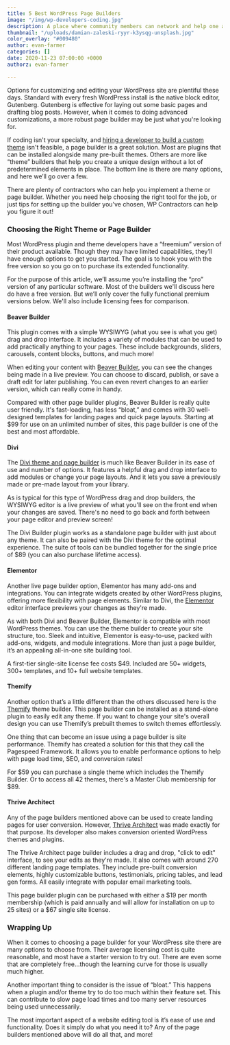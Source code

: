 ```yaml
---
title: 5 Best WordPress Page Builders
image: "/img/wp-developers-coding.jpg"
description: A place where community members can network and help one another
thumbnail: "/uploads/damian-zaleski-ryyr-k3ysqg-unsplash.jpg"
color_overlay: "#009480"
author: evan-farmer
categories: []
date: 2020-11-23 07:00:00 +0000
authorz: evan-farmer

---
```

Options for customizing and editing your WordPress site are plentiful these days. Standard with every fresh WordPress install is the native block editor, Gutenberg. Gutenberg is effective for laying out some basic pages and drafting blog posts. However, when it comes to doing advanced customizations, a more robust page builder may be just what you're looking for.

If coding isn't your specialty, and [hiring a developer to build a custom theme](https://esteemed.io/) isn't feasible, a page builder is a great solution. Most are plugins that can be installed alongside many pre-built themes. Others are more like “theme” builders that help you create a unique design without a lot of predetermined elements in place. The bottom line is there are many options, and here we’ll go over a few.

There are plenty of contractors who can help you implement a theme or page builder. Whether you need help choosing the right tool for the job, or just tips for setting up the builder you've chosen, WP Contractors can help you figure it out!

### Choosing the Right Theme or Page Builder

Most WordPress plugin and theme developers have a “freemium” version of their product available. Though they may have limited capabilities, they’ll have enough options to get you started. The goal is to hook you with the free version so you go on to purchase its extended functionality.

For the purpose of this article, we’ll assume you’re installing the “pro” version of any particular software. Most of the builders we'll discuss here do have a free version. But we’ll only cover the fully functional premium versions below. We'll also include licensing fees for comparison.

#### Beaver Builder

This plugin comes with a simple WYSIWYG (what you see is what you get) drag and drop interface. It includes a variety of modules that can be used to add practically anything to your pages. These include backgrounds, sliders, carousels, content blocks, buttons, and much more!

When editing your content with [Beaver Builder](https://www.wpbeaverbuilder.com/), you can see the changes being made in a live preview. You can choose to discard, publish, or save a draft edit for later publishing. You can even revert changes to an earlier version, which can really come in handy.

Compared with other page builder plugins, Beaver Builder is really quite user friendly. It's fast-loading, has less “bloat,” and comes with 30 well-designed templates for landing pages and quick page layouts. Starting at $99 for use on an unlimited number of sites, this page builder is one of the best and most affordable.

#### Divi

The [Divi theme and page builder](https://www.elegantthemes.com/gallery/divi/) is much like Beaver Builder in its ease of use and number of options. It features a helpful drag and drop interface to add modules or change your page layouts. And it lets you save a previously made or pre-made layout from your library.

As is typical for this type of WordPress drag and drop builders, the WYSIWYG editor is a live preview of what you'll see on the front end when your changes are saved. There's no need to go back and forth between your page editor and preview screen!

The Divi Builder plugin works as a standalone page builder with just about any theme. It can also be paired with the Divi theme for the optimal experience. The suite of tools can be bundled together for the single price of $89 (you can also purchase lifetime access).

#### Elementor

Another live page builder option, Elementor has many add-ons and integrations. You can integrate widgets created by other WordPress plugins, offering more flexibility with page elements. Similar to Divi, the [Elementor](https://elementor.com/) editor interface previews your changes as they're made.

As with both Divi and Beaver Builder, Elementor is compatible with most WordPress themes. You can use the theme builder to create your site structure, too. Sleek and intuitive, Elementor is easy-to-use, packed with add-ons, widgets, and module integrations. More than just a page builder, it’s an appealing all-in-one site building tool.

A first-tier single-site license fee costs $49. Included are 50+ widgets, 300+ templates, and 10+ full website templates.

#### Themify

Another option that’s a little different than the others discussed here is the [Themify](https://themify.me/) theme builder. This page builder can be installed as a stand-alone plugin to easily edit any theme. If you want to change your site's overall design you can use Themify’s prebuilt themes to switch themes effortlessly.

One thing that can become an issue using a page builder is site performance. Themify has created a solution for this that they call the Pagespeed Framework. It allows you to enable performance options to help with page load time, SEO, and conversion rates!

For $59 you can purchase a single theme which includes the Themify Builder. Or to access all 42 themes, there's a Master Club membership for $89.

#### Thrive Architect

Any of the page builders mentioned above can be used to create landing pages for user conversion. However, [Thrive Architect](https://thrivethemes.com/architect/) was made exactly for that purpose. Its developer also makes conversion oriented WordPress themes and plugins.

The Thrive Architect page builder includes a drag and drop, "click to edit" interface,  to see your edits as they're made. It also comes with around 270 different landing page templates. They include pre-built conversion elements, highly customizable buttons, testimonials, pricing tables, and lead gen forms. All easily integrate with popular email marketing tools.

This page builder plugin can be purchased with either a $19 per month membership (which is paid annually and will allow for installation on up to 25 sites) or a $67 single site license.

### Wrapping Up

When it comes to choosing a page builder for your WordPress site there are many options to choose from. Their average licensing cost is quite reasonable, and most have a starter version to try out. There are even some that are completely free...though the learning curve for those is usually much higher.

Another important thing to consider is the issue of “bloat.” This happens when a plugin and/or theme try to do too much within their feature set. This can contribute to slow page load times and too many server resources being used unnecessarily.

The most important aspect of a website editing tool is it’s ease of use and functionality. Does it simply do what you need it to? Any of the page builders mentioned above will do all that, and more!